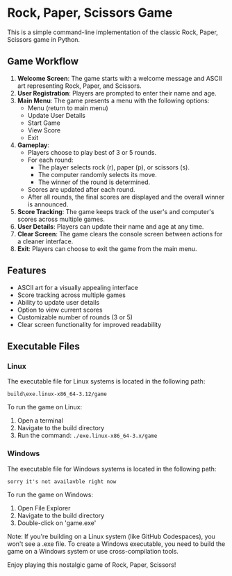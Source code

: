 # Rock, Paper, Scissors Game
This is a simple command-line implementation of the classic Rock, Paper, Scissors game in Python.

## Game Workflow
1. **Welcome Screen**: The game starts with a welcome message and ASCII art representing Rock, Paper, and Scissors.
2. **User Registration**: Players are prompted to enter their name and age.
3. **Main Menu**: The game presents a menu with the following options:
   - Menu (return to main menu)
   - Update User Details
   - Start Game
   - View Score
   - Exit
4. **Gameplay**:
   - Players choose to play best of 3 or 5 rounds.
   - For each round:
     - The player selects rock (r), paper (p), or scissors (s).
     - The computer randomly selects its move.
     - The winner of the round is determined.
   - Scores are updated after each round.
   - After all rounds, the final scores are displayed and the overall winner is announced.
5. **Score Tracking**: The game keeps track of the user's and computer's scores across multiple games.
6. **User Details**: Players can update their name and age at any time.
7. **Clear Screen**: The game clears the console screen between actions for a cleaner interface.
8. **Exit**: Players can choose to exit the game from the main menu.

## Features
- ASCII art for a visually appealing interface
- Score tracking across multiple games
- Ability to update user details
- Option to view current scores
- Customizable number of rounds (3 or 5)
- Clear screen functionality for improved readability

## Executable Files

### Linux
The executable file for Linux systems is located in the following path:
```
build\exe.linux-x86_64-3.12/game
```


To run the game on Linux:
1. Open a terminal
2. Navigate to the build directory
3. Run the command: `./exe.linux-x86_64-3.x/game`

### Windows
The executable file for Windows systems is located in the following path:
```
sorry it's not availavble right now
```


To run the game on Windows:
1. Open File Explorer
2. Navigate to the build directory
3. Double-click on 'game.exe'

Note: If you're building on a Linux system (like GitHub Codespaces), you won't see a .exe file. To create a Windows executable, you need to build the game on a Windows system or use cross-compilation tools.

Enjoy playing this nostalgic game of Rock, Paper, Scissors!
